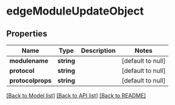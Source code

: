# edgeModuleUpdateObject

## Properties
Name | Type | Description | Notes
------------ | ------------- | ------------- | -------------
**modulename** | **string** |  | [default to null]
**protocol** | **string** |  | [default to null]
**protocolprops** | **string** |  | [default to null]

[[Back to Model list]](../README.md#documentation-for-models) [[Back to API list]](../README.md#documentation-for-api-endpoints) [[Back to README]](../README.md)


